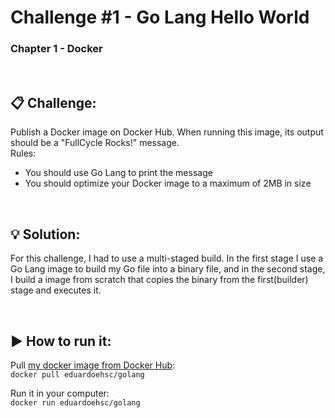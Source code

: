 # Challenge #1 - Go Lang Hello World
### Chapter 1  - Docker

<br>

## :clipboard: Challenge:
Publish a Docker image on Docker Hub. When running this image, its output should be a "FullCycle Rocks!" message.
\
Rules:
- You should use Go Lang to print the message
- You should optimize your Docker image to a maximum of 2MB in size

<br>

## :bulb: Solution:
For this challenge, I had to use a multi-staged build. In the first stage I use a Go Lang image to build my Go file into a binary file, and in the second stage, I build a image from scratch that copies the binary from the first(builder) stage and executes it.

<br>

## :arrow_forward: How to run it:
Pull [my docker image from Docker Hub](https://hub.docker.com/r/eduardoehsc/golang):\
`docker pull eduardoehsc/golang`

Run it in your computer:\
`docker run eduardoehsc/golang`